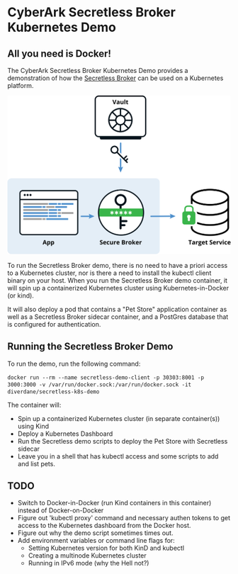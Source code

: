 # CyberArk Secretless Broker Kubernetes Demo

## All you need is Docker!

The CyberArk Secretless Broker Kubernetes Demo provides a demonstration
of how the [Secretless Broker](https://github.com/cyberark/secretless-broker) can be used on a Kubernetes platform.

![Secretless Broker Architecture](https://github.com/cyberark/secretless-broker/blob/master/docs/img/secretless_architecture.svg)

To run the Secretless Broker demo, there is no need to have a priori access
to a Kubernetes cluster, nor is there a need to install the kubectl client
binary on your host. When you run the Secretless Broker demo container,
it will spin up a containerized Kubernetes cluster using Kubernetes-in-Docker
(or kind).

It will also deploy a pod that contains a "Pet Store" application container
as well as a Secretless Broker sidecar container, and a PostGres database
that is configured for authentication.

## Running the Secretless Broker Demo

To run the demo, run the following command:
```
docker run --rm --name secretless-demo-client -p 30303:8001 -p 3000:3000 -v /var/run/docker.sock:/var/run/docker.sock -it diverdane/secretless-k8s-demo
```

The container will:
* Spin up a containerized Kubernetes cluster (in separate container(s)) using Kind
* Deploy a Kubernetes Dashboard
* Run the Secretless demo scripts to deploy the Pet Store with Secretless sidecar
* Leave you in a shell that has kubectl access and some scripts to add and list pets.

## TODO
- Switch to Docker-in-Docker (run Kind containers in this container) instead of Docker-on-Docker
- Figure out 'kubectl proxy' command and necessary authen tokens to get
  access to the Kubernetes dashboard from the Docker host.
- Figure out why the demo script sometimes times out.
- Add environment variables or command line flags for:
    + Setting Kubernetes version for both KinD and kubectl
    + Creating a multinode Kubernetes cluster
    + Running in IPv6 mode (why the Hell not?)


